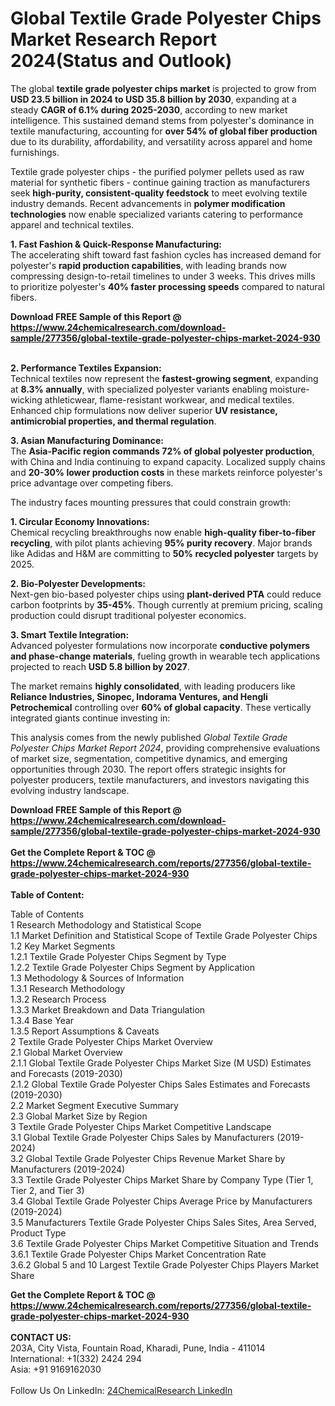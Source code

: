 <h1>Global Textile Grade Polyester Chips Market Research Report 2024(Status and Outlook)</h1><p>The global <strong>textile grade polyester chips market</strong> is projected to grow from <strong>USD 23.5 billion in 2024 to USD 35.8 billion by 2030</strong>, expanding at a steady <strong>CAGR of 6.1% during 2025-2030</strong>, according to new market intelligence. This sustained demand stems from polyester's dominance in textile manufacturing, accounting for <strong>over 54% of global fiber production</strong> due to its durability, affordability, and versatility across apparel and home furnishings.</p><p>Textile grade polyester chips - the purified polymer pellets used as raw material for synthetic fibers - continue gaining traction as manufacturers seek <strong>high-purity, consistent-quality feedstock</strong> to meet evolving textile industry demands. Recent advancements in <strong>polymer modification technologies</strong> now enable specialized variants catering to performance apparel and technical textiles.</p><p><strong>1. Fast Fashion &amp; Quick-Response Manufacturing:</strong><br>
The accelerating shift toward fast fashion cycles has increased demand for polyester's <strong>rapid production capabilities</strong>, with leading brands now compressing design-to-retail timelines to under 3 weeks. This drives mills to prioritize polyester's <strong>40% faster processing speeds</strong> compared to natural fibers.</p><div><b>Download FREE Sample of this Report @ 
            <a href="https://www.24chemicalresearch.com/download-sample/277356/global-textile-grade-polyester-chips-market-2024-930">
            https://www.24chemicalresearch.com/download-sample/277356/global-textile-grade-polyester-chips-market-2024-930</a></b></div><br><p><strong>2. Performance Textiles Expansion:</strong><br>
Technical textiles now represent the <strong>fastest-growing segment</strong>, expanding at <strong>8.3% annually</strong>, with specialized polyester variants enabling moisture-wicking athleticwear, flame-resistant workwear, and medical textiles. Enhanced chip formulations now deliver superior <strong>UV resistance, antimicrobial properties, and thermal regulation</strong>.</p><p><strong>3. Asian Manufacturing Dominance:</strong><br>
The <strong>Asia-Pacific region commands 72% of global polyester production</strong>, with China and India continuing to expand capacity. Localized supply chains and <strong>20-30% lower production costs</strong> in these markets reinforce polyester's price advantage over competing fibers.</p><p>The industry faces mounting pressures that could constrain growth:</p><p><strong>1. Circular Economy Innovations:</strong><br>
Chemical recycling breakthroughs now enable <strong>high-quality fiber-to-fiber recycling</strong>, with pilot plants achieving <strong>95% purity recovery</strong>. Major brands like Adidas and H&amp;M are committing to <strong>50% recycled polyester</strong> targets by 2025.</p><p><strong>2. Bio-Polyester Developments:</strong><br>
Next-gen bio-based polyester chips using <strong>plant-derived PTA</strong> could reduce carbon footprints by <strong>35-45%</strong>. Though currently at premium pricing, scaling production could disrupt traditional polyester economics.</p><p><strong>3. Smart Textile Integration:</strong><br>
Advanced polyester formulations now incorporate <strong>conductive polymers and phase-change materials</strong>, fueling growth in wearable tech applications projected to reach <strong>USD 5.8 billion by 2027</strong>.</p><p>The market remains <strong>highly consolidated</strong>, with leading producers like <strong>Reliance Industries, Sinopec, Indorama Ventures, and Hengli Petrochemical</strong> controlling over <strong>60% of global capacity</strong>. These vertically integrated giants continue investing in:</p><p>This analysis comes from the newly published <em>Global Textile Grade Polyester Chips Market Report 2024</em>, providing comprehensive evaluations of market size, segmentation, competitive dynamics, and emerging opportunities through 2030. The report offers strategic insights for polyester producers, textile manufacturers, and investors navigating this evolving industry landscape.</p><div><b>Download FREE Sample of this Report @ 
            <a href="https://www.24chemicalresearch.com/download-sample/277356/global-textile-grade-polyester-chips-market-2024-930">
            https://www.24chemicalresearch.com/download-sample/277356/global-textile-grade-polyester-chips-market-2024-930</a></b></div><br><div><b>Get the Complete Report & TOC @ 
            <a href="https://www.24chemicalresearch.com/reports/277356/global-textile-grade-polyester-chips-market-2024-930">
            https://www.24chemicalresearch.com/reports/277356/global-textile-grade-polyester-chips-market-2024-930</a></b></div><br>
            <b>Table of Content:</b><p>Table of Contents<br />
1 Research Methodology and Statistical Scope<br />
1.1 Market Definition and Statistical Scope of Textile Grade Polyester Chips<br />
1.2 Key Market Segments<br />
1.2.1 Textile Grade Polyester Chips Segment by Type<br />
1.2.2 Textile Grade Polyester Chips Segment by Application<br />
1.3 Methodology & Sources of Information<br />
1.3.1 Research Methodology<br />
1.3.2 Research Process<br />
1.3.3 Market Breakdown and Data Triangulation<br />
1.3.4 Base Year<br />
1.3.5 Report Assumptions & Caveats<br />
2 Textile Grade Polyester Chips Market Overview<br />
2.1 Global Market Overview<br />
2.1.1 Global Textile Grade Polyester Chips Market Size (M USD) Estimates and Forecasts (2019-2030)<br />
2.1.2 Global Textile Grade Polyester Chips Sales Estimates and Forecasts (2019-2030)<br />
2.2 Market Segment Executive Summary<br />
2.3 Global Market Size by Region<br />
3 Textile Grade Polyester Chips Market Competitive Landscape<br />
3.1 Global Textile Grade Polyester Chips Sales by Manufacturers (2019-2024)<br />
3.2 Global Textile Grade Polyester Chips Revenue Market Share by Manufacturers (2019-2024)<br />
3.3 Textile Grade Polyester Chips Market Share by Company Type (Tier 1, Tier 2, and Tier 3)<br />
3.4 Global Textile Grade Polyester Chips Average Price by Manufacturers (2019-2024)<br />
3.5 Manufacturers Textile Grade Polyester Chips Sales Sites, Area Served, Product Type<br />
3.6 Textile Grade Polyester Chips Market Competitive Situation and Trends<br />
3.6.1 Textile Grade Polyester Chips Market Concentration Rate<br />
3.6.2 Global 5 and 10 Largest Textile Grade Polyester Chips Players Market Share </p><div><b>Get the Complete Report & TOC @ 
            <a href="https://www.24chemicalresearch.com/reports/277356/global-textile-grade-polyester-chips-market-2024-930">
            https://www.24chemicalresearch.com/reports/277356/global-textile-grade-polyester-chips-market-2024-930</a></b></div><br><b>CONTACT US:</b><br>
            203A, City Vista, Fountain Road, Kharadi, Pune, India - 411014<br>
            International: +1(332) 2424 294<br>
            Asia: +91 9169162030 <br><br>
            Follow Us On LinkedIn: <a href="https://www.linkedin.com/company/24chemicalresearch/">24ChemicalResearch LinkedIn</a>